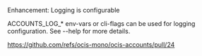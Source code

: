 Enhancement: Logging is configurable

ACCOUNTS_LOG_* env-vars or cli-flags can be used for logging configuration. See --help for more details.

https://github.com/refs/ocis-mono/ocis-accounts/pull/24
